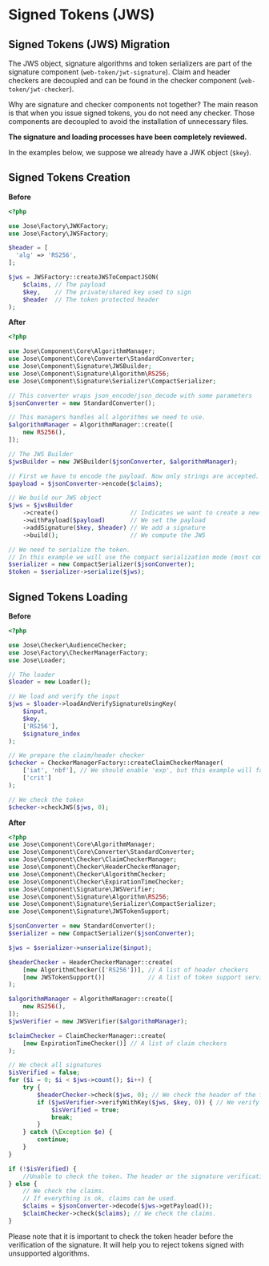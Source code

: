 # Signed Tokens \(JWS\)

## Signed Tokens \(JWS\) Migration

The JWS object, signature algorithms and token serializers are part of the signature component \(`web-token/jwt-signature`\). Claim and header checkers are decoupled and can be found in the checker component \(`web-token/jwt-checker`\).

Why are signature and checker components not together? The main reason is that when you issue signed tokens, you do not need any checker. Those components are decoupled to avoid the installation of unnecessary files.

**The signature and loading processes have been completely reviewed.**

In the examples below, we suppose we already have a JWK object \(`$key`\).

## Signed Tokens Creation

**Before**

```php
<?php

use Jose\Factory\JWKFactory;
use Jose\Factory\JWSFactory;

$header = [
  'alg' => 'RS256',
];

$jws = JWSFactory::createJWSToCompactJSON(
    $claims, // The payload
    $key,    // The private/shared key used to sign
    $header  // The token protected header
);
```

**After**

```php
<?php

use Jose\Component\Core\AlgorithmManager;
use Jose\Component\Core\Converter\StandardConverter;
use Jose\Component\Signature\JWSBuilder;
use Jose\Component\Signature\Algorithm\RS256;
use Jose\Component\Signature\Serializer\CompactSerializer;

// This converter wraps json_encode/json_decode with some parameters
$jsonConverter = new StandardConverter();

// This managers handles all algorithms we need to use. 
$algorithmManager = AlgorithmManager::create([
    new RS256(),
]);

// The JWS Builder
$jwsBuilder = new JWSBuilder($jsonConverter, $algorithmManager);

// First we have to encode the payload. Now only strings are accepted.
$payload = $jsonConverter->encode($claims);

// We build our JWS object
$jws = $jwsBuilder
    ->create()                    // Indicates we want to create a new token
    ->withPayload($payload)       // We set the payload
    ->addSignature($key, $header) // We add a signature
    ->build();                    // We compute the JWS

// We need to serialize the token.
// In this example we will use the compact serialization mode (most common mode).
$serializer = new CompactSerializer($jsonConverter);
$token = $serializer->serialize($jws);
```

## Signed Tokens Loading

**Before**

```php
<?php

use Jose\Checker\AudienceChecker;
use Jose\Factory\CheckerManagerFactory;
use Jose\Loader;

// The loader
$loader = new Loader();

// We load and verify the input
$jws = $loader->loadAndVerifySignatureUsingKey(
    $input,
    $key,
    ['RS256'],
    $signature_index
);

// We prepare the claim/header checker
$checker = CheckerManagerFactory::createClaimCheckerManager(
    ['iat', 'nbf'], // We should enable 'exp', but this example will fail as the token has already expired
    ['crit']
);

// We check the token
$checker->checkJWS($jws, 0);
```

**After**

```php
<?php
use Jose\Component\Core\AlgorithmManager;
use Jose\Component\Core\Converter\StandardConverter;
use Jose\Component\Checker\ClaimCheckerManager;
use Jose\Component\Checker\HeaderCheckerManager;
use Jose\Component\Checker\AlgorithmChecker;
use Jose\Component\Checker\ExpirationTimeChecker;
use Jose\Component\Signature\JWSVerifier;
use Jose\Component\Signature\Algorithm\RS256;
use Jose\Component\Signature\Serializer\CompactSerializer;
use Jose\Component\Signature\JWSTokenSupport;

$jsonConverter = new StandardConverter();
$serializer = new CompactSerializer($jsonConverter);

$jws = $serializer->unserialize($input);

$headerChecker = HeaderCheckerManager::create(
    [new AlgorithmChecker(['RS256'])], // A list of header checkers
    [new JWSTokenSupport()]            // A list of token support services (we only use the JWS token type here)
);

$algorithmManager = AlgorithmManager::create([
    new RS256(),
]);
$jwsVerifier = new JWSVerifier($algorithmManager);

$claimChecker = ClaimCheckerManager::create(
    [new ExpirationTimeChecker()] // A list of claim checkers
);

// We check all signatures
$isVerified = false;
for ($i = 0; $i < $jws->count(); $i++) {
    try {
        $headerChecker->check($jws, 0); // We check the header of the first (index=0) signature.        
        if ($jwsVerifier->verifyWithKey($jws, $key, 0)) { // We verify the signature
            $isVerified = true;
            break;
        }
    } catch (\Exception $e) {
        continue;
    }
}

if (!$isVerified) {
    //Unable to check the token. The header or the signature verification failed.
} else {
    // We check the claims.
    // If everything is ok, claims can be used.
    $claims = $jsonConverter->decode($jws->getPayload());
    $claimChecker->check($claims); // We check the claims.
}
```

Please note that it is important to check the token header before the verification of the signature. It will help you to reject tokens signed with unsupported algorithms.

